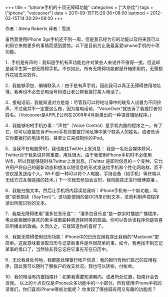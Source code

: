 +++
title = "Iphone手机的十项无障碍功能"
categories = ["大杂烩"]
tags = ["iphone", "voiceover"]
date = 2011-09-15T15:20:36+08:00
lastmod = 2012-02-15T14:30:29+08:00
+++



作者：Alena Roberts   译者：雪岚

虽然我使用iPhone 3gs手机还不到一周，但是我已经为它的功能以及将来我可以利用它来做更多的事情而感到震惊。以下是目前为止我最喜爱Iphone手机的十项功能。


1．手机是有声的：我知道手机有声功能也许对某些人来说并不值得一提，但这却是我平生第一部无障碍手机。不仅如此，所有无障碍功能都是开箱即用的，无需额外花钱去买软件。

2．我能够添加、编辑联系人：由于是有声手机，因此我可以真正无障碍使用地址薄。我再也不必去记电话号码或让老公帮我拨打某人电话了。

3．接电话前，我能知道对方是谁：尽管我可以将地址簿中的联系人设置为不同铃声，不过我并不一定要这么做，因为接电话前，“VoiceOver”就告诉了我拨打者的姓名。（Voiceover是APPLE公司在2009年4月新推出的一种语音辅助程序。）

4．我能够吩咐手机办事：“声控”（Voice Control）是手机内置的程序之一。有了它，你可以直接告诉iPhone手机你要拨打地址簿中某个联系人的姓名，或者告诉它你要拨打的电话号码，甚至让它来控制你的iPod。

5．当我不在电脑旁时，我也能往Twitter上发消息： 我是一名社会媒体顾问，Twitter对于我来说非常重要，用处很大。由于我使用iPhone手机时不必使用Wifi，所以我能够随时往Twitter上发消息。(Twitter 是即时信息的一个变种，它允许用户将自己的最新动态和想法以短信息的形式发送给手机和个性化网站群，而不仅仅是发送给个人。Wi-Fi是一种可以将个人电脑、手持设备（如手机）等终端以无线方式互相连接的技术。)
下一次我去参加会议时，我将能真正进行微博直播 。

6．我能扫描文本，然后让手机将内容读给我听：iPhone手机有一个新功能，叫做“语音朗读（SayText）”。该功能使用的是OCR来识别文本，进而利用声控程序读出所能识别的文本。

7．我能无障碍使用“潘多拉音乐盒”： “潘多拉音乐盒”是一款实时播放广播程序，电台能根据你喜欢的歌手或歌曲种类选择同类的歌曲。你可以告诉该程序你是否喜欢所播出的歌曲。久而久之，它就知道你的喜好了。

8．我能无障碍使用日历功能：iPhone中的日历应用程序比我用的“Macbook”更简单。这就意味着读取日历与记录新事件是件很简单的事。如今，我再找不到忘记某事的借口了，当然除非我忘记将它事先写在日历中。

9．无论我身处何地，我都能处理银行帐户信息：我的银行有他们自己的应用程序，因此我可以随时了解帐户的收支状况。我也可以转帐，付帐单。

10．我的电话有内置指南针：如果我需要知道朝向，或者所处位置，指南针会告诉我。
以上的十点仅仅是iPhone众多功能中的一小部分。所有使用iPhone手机的读者们，你们喜欢iPhone哪些功能呢？
你发现了哪些既有用又有趣的功能呢？